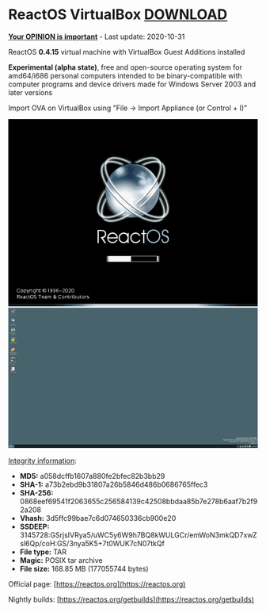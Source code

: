 # ReactOS VirtualBox [DOWNLOAD](https://github.com/Virtual-Machines/ReactOS-VirtualBox/releases/download/latest/ReactOS.ova)

[**Your OPINION is important**](https://github.com/Virtual-Machines/ReactOS-VirtualBox/issues/1) - Last update: 2020-10-31

ReactOS **0.4.15** virtual machine with VirtualBox Guest Additions installed

**Experimental (alpha state)**, free and open-source operating system for amd64/i686 personal computers intended to be binary-compatible with computer programs and device drivers made for Windows Server 2003 and later versions

Import OVA on VirtualBox using "File -> Import Appliance (or Control + I)"

![Boot](https://raw.githubusercontent.com/Virtual-Machines/ReactOS-VirtualBox/master/ReactOSBoot.png)
![Desktop](https://raw.githubusercontent.com/Virtual-Machines/ReactOS-VirtualBox/master/ReactOSDesktop.png)

[Integrity information](https://www.virustotal.com/gui/file/0868eef69541f2063655c256584139c42508bbdaa85b7e278b6aaf7b2f92a208/detection):
- **MD5:**  a058dcffb1607a880fe2bfec82b3bb29
- **SHA-1:**  a73b2ebd9b31807a26b5846d486b0686765ffec3
- **SHA-256:**  0868eef69541f2063655c256584139c42508bbdaa85b7e278b6aaf7b2f92a208
- **Vhash:**  3d5ffc99bae7c6d074650336cb900e20
- **SSDEEP:** 3145728:GSrjsIVRya5/uWC5y6W9h7BQ8kWULGCr/emWoN3mkQD7xwZsl6Qp/coH:GS/3nya5K5+7t0WUK7cN07tkQf
- **File type:**  TAR
- **Magic:**  POSIX tar archive
- **File size:**  168.85 MB (177055744 bytes)

Official page: [https://reactos.org](https://reactos.org)

Nightly builds: [https://reactos.org/getbuilds](https://reactos.org/getbuilds)
